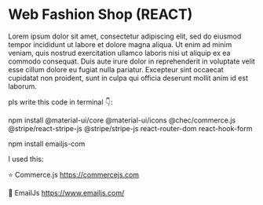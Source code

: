 # Web Fashion Shop (REACT)

Lorem ipsum dolor sit amet, consectetur adipiscing elit, sed do eiusmod tempor incididunt ut labore et dolore magna aliqua. Ut enim ad minim veniam, quis nostrud exercitation ullamco laboris nisi ut aliquip ex ea commodo consequat. Duis aute irure dolor in reprehenderit in voluptate velit esse cillum dolore eu fugiat nulla pariatur. Excepteur sint occaecat cupidatat non proident, sunt in culpa qui officia deserunt mollit anim id est laborum.


pls write this code in terminal 👇:

npm install @material-ui/core @material-ui/icons @chec/commerce.js @stripe/react-stripe-js @stripe/stripe-js react-router-dom react-hook-form

npm install emailjs-com


I used this:

⭐ Commerce.js 
https://commercejs.com


📧 EmailJs 
https://www.emailjs.com/




